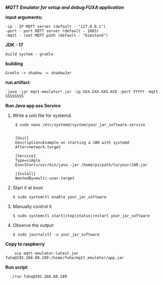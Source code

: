 _**MQTT Emulator for setup and debug FUXA application**_

**input arguments:**

    -ip - IP MQTT server (default - "127.0.0.1")
    -port - port MQTT server (default - 1883)
    -mqtt - root MQTT path (default - "bimstand")

**JDK - 17** 

    build system - gradle

**building**

    Gradle -> shadow -> shadowJar

**run artifact**

    `java -jar mqtt-emulator*.jar -ip XXX.XXX.XXX.XXX -port YYYYY -mqtt SSSSSSSS`


**Run Java app ass Service**

1. Write a unit file for systemd.
   
        $ sudo nano /etc/systemd/system/your_jar_software.service


        [Unit]
        Description=Example on starting a JAR with systemd
        After=network.target
    
        [Service]
        Type=simple
        ExecStart=/usr/bin/java -jar /home/pi/path/to/your/JAR.jar
    
        [Install]
        WantedBy=multi-user.target
2. Start it at boot
   
       $ sudo systemctl enable your_jar_software

3. Manually control it

       $ sudo systemctl start|stop|status|restart your_jar_software

4. Observe the output
      
       $ sudo journalctl -u your_jar_software

**Copy to raspberry**

        scp mqtt-emulator-latest.jar fuha@192.168.88.189:/home/fuha/mqtt_emulator/app.jar

**Run script**
   
      ./run fuha@192.168.88.189